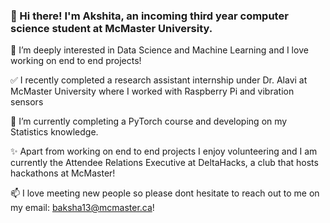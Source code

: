 ### 👋 Hi there! I'm Akshita, an incoming third year computer science student at McMaster University. 
🔭 I’m deeply interested in Data Science and Machine Learning and I love working on end to end projects!

✅ I recently completed a research assistant internship under Dr. Alavi at McMaster University where I worked with Raspberry Pi and vibration sensors

🌱 I’m currently completing a PyTorch course and developing on my Statistics knowledge.  

✨ Apart from working on end to end projects I enjoy volunteering and I am currently the Attendee Relations Executive at DeltaHacks, a club that hosts hackathons at McMaster!

📫 I love meeting new people so please dont hesitate to reach out to me on my email: baksha13@mcmaster.ca!
